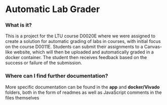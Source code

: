 # Automatic Lab Grader

### What is it?

This is a project for the LTU course D0020E where we were assigned to create a solution for automatic grading of labs in courses, with initial focus on the course D0011E. Students can submit their assignments to a Canvas-like website, which will then be uploaded and automatically graded in a docker container. The student then receives feedback based on the success or failure of the submission.

### Where can I find further documentation?

More specific documentation can be found in the **app** and **docker/Vivado** folders, both in the form of readmes as well as JavaScript comments in the files themselves
